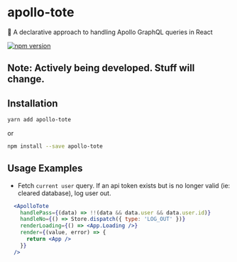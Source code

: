 # apollo-tote

👜 A declarative approach to handling Apollo GraphQL queries in React

[![npm version](https://badge.fury.io/js/apollo-tote.svg)](https://badge.fury.io/js/apollo-tote)

## Note: Actively being developed. Stuff will change.

## Installation

```zsh
yarn add apollo-tote
```

or

```zsh
npm install --save apollo-tote
```

## Usage Examples

- Fetch `current user` query. If an api token exists but is no longer valid (ie: cleared database), log user out.

```jsx
  <ApolloTote
    handlePass={(data) => !!(data && data.user && data.user.id)}
    handleNo={() => Store.dispatch({ type: 'LOG_OUT' })}
    renderLoading={() => <App.Loading />}
    render={(value, error) => {
      return <App />
    }}
  />
```
